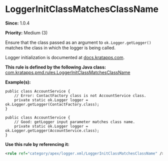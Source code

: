 # LoggerInitClassMatchesClassName

**Since:** 1.0.4

**Priority:** Medium (3)

Ensure that the class passed as an argument to `ok.Logger.getLogger()` matches
the class in which the logger is being called.

Logger initialization is documented at
[docs.kratapps.com](https://docs.kratapps.com/one-logger/docs/api/log-lifecycle/).

**This rule is defined by the following Java class:**
[com.kratapps.pmd.rules.LoggerInitClassMatchesClassName](https://github.com/kratapps/logger-pmd-rules/blob/main/src/main/java/com/kratapps/pmd/rules/LoggerInitClassMatchesClassName.java)

**Example(s):**

```apex
public class AccountService {
    // Error: ContactFactory class is not AccountService class.
    private static ok.Logger logger = ok.Logger.getLogger(ContactFactory.class);
}

public class AccountService {
    // Good: getLogger input parameter matches class name.
    private static ok.Logger logger = ok.Logger.getLogger(AccountService.class);
}
```

**Use this rule by referencing it:**

```xml
<rule ref="category/apex/logger.xml/LoggerInitClassMatchesClassName" />
```
